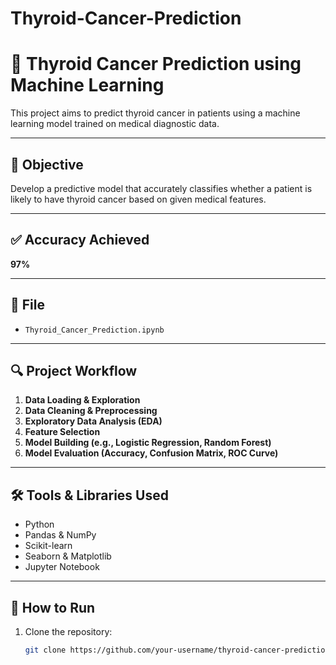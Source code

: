 # Thyroid-Cancer-Prediction
# 🧠 Thyroid Cancer Prediction using Machine Learning

This project aims to predict thyroid cancer in patients using a machine learning model trained on medical diagnostic data.

---

## 🎯 Objective
Develop a predictive model that accurately classifies whether a patient is likely to have thyroid cancer based on given medical features.

---

## ✅ Accuracy Achieved
**97%**

---

## 📂 File
- `Thyroid_Cancer_Prediction.ipynb`

---

## 🔍 Project Workflow
1. **Data Loading & Exploration**
2. **Data Cleaning & Preprocessing**
3. **Exploratory Data Analysis (EDA)**
4. **Feature Selection**
5. **Model Building (e.g., Logistic Regression, Random Forest)**
6. **Model Evaluation (Accuracy, Confusion Matrix, ROC Curve)**

---

## 🛠️ Tools & Libraries Used
- Python
- Pandas & NumPy
- Scikit-learn
- Seaborn & Matplotlib
- Jupyter Notebook

---

## 🚀 How to Run
1. Clone the repository:
   ```bash
   git clone https://github.com/your-username/thyroid-cancer-prediction.git


